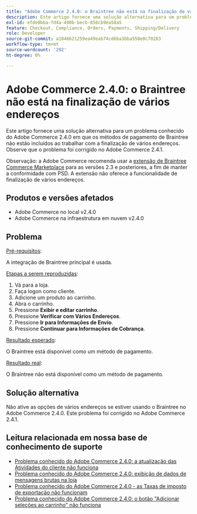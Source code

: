 ```yaml
---
title: "Adobe Commerce 2.4.0: o Braintree não está na finalização de vários endereços"
description: Este artigo fornece uma solução alternativa para um problema conhecido do Adobe Commerce 2.4.0 em que os métodos de pagamento de Braintree não estão incluídos ao trabalhar com a finalização de vários endereços. Observe que o problema foi corrigido no Adobe Commerce 2.4.1.
exl-id: efde0bba-fd4a-490b-becb-856cb9ea58a5
feature: Checkout, Compliance, Orders, Payments, Shipping/Delivery
role: Developer
source-git-commit: a1046621259ea49eab74cd6ba3bba550e0c70283
workflow-type: tm+mt
source-wordcount: '292'
ht-degree: 0%

---
```


# Adobe Commerce 2.4.0: o Braintree não está na finalização de vários endereços

Este artigo fornece uma solução alternativa para um problema conhecido do Adobe Commerce 2.4.0 em que os métodos de pagamento de Braintree não estão incluídos ao trabalhar com a finalização de vários endereços. Observe que o problema foi corrigido no Adobe Commerce 2.4.1.

Observação: a Adobe Commerce recomenda usar a [extensão de Braintree Commerce Marketplace](https://marketplace.magento.com/paypal-module-braintree.html) para as versões 2.3 e posteriores, a fim de manter a conformidade com PSD. A extensão não oferece a funcionalidade de finalização de vários endereços.

## Produtos e versões afetados

* Adobe Commerce no local v2.4.0
* Adobe Commerce na infraestrutura em nuvem v2.4.0

## Problema

<u>Pré-requisitos</u>:

A integração de Braintree principal é usada.

<u>Etapas a serem reproduzidas</u>:

1. Vá para a loja.
1. Faça logon como cliente.
1. Adicione um produto ao carrinho.
1. Abra o carrinho.
1. Pressione **Exibir e editar carrinho**.
1. Pressione **Verificar com Vários Endereços**.
1. Pressione **Ir para Informações de Envio**.
1. Pressione **Continuar para Informações de Cobrança**.

<u>Resultado esperado</u>:

O Braintree está disponível como um método de pagamento.

<u>Resultado real</u>:

O Braintree não está disponível como um método de pagamento.

## Solução alternativa

Não ative as opções de vários endereços se estiver usando o Braintree no Adobe Commerce 2.4.0. Este problema foi corrigido no Adobe Commerce 2.4.1.

## Leitura relacionada em nossa base de conhecimento de suporte

* [Problema conhecido do Adobe Commerce 2.4.0: a atualização das Atividades do cliente não funciona](/help/troubleshooting/miscellaneous/magento-2-4-0-refresh-on-customer-activities-does-not-work.md)
* [Problema conhecido do Adobe Commerce 2.4.0: exibição de dados de mensagens brutas na loja](/help/troubleshooting/storefront/magento-2-4-0-issue-storefront-raw-message-data-display.md)
* [Problema conhecido do Adobe Commerce 2.4.0 - as Taxas de imposto de exportação não funcionam](/help/troubleshooting/miscellaneous/magento-2-4-0-known-issue-export-tax-rates-does-not-work.md)
* [Problema conhecido do Adobe Commerce 2.4.0: o botão &quot;Adicionar seleções ao carrinho&quot; não funciona](/help/troubleshooting/miscellaneous/magento-2-4-0-add-selections-to-my-cart-does-not-work.md)
